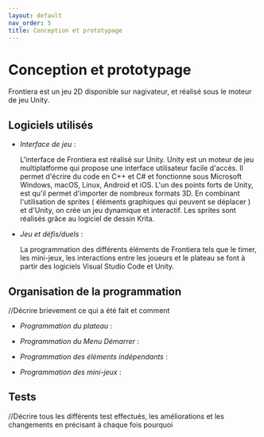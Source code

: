 ```yaml
---
layout: default
nav_order: 5
title: Conception et prototypage
---
```


# Conception et prototypage
Frontiera est un jeu 2D disponible sur nagivateur, et réalisé sous le moteur de jeu Unity.
## Logiciels utilisés 
* *Interface de jeu* :

  L'interface de Frontiera est réalisé sur Unity.
Unity est un moteur de jeu multiplatforme qui propose une interface utilisateur facile d'accès. Il permet d'écrire du code en C++ et C# et fonctionne sous Microsoft Windows, macOS, Linux, Android et iOS.
L'un des points forts de Unity, est qu'il permet d'importer de nombreux formats 3D.
  En combinant l'utilisation de sprites ( éléments graphiques qui peuvent se déplacer ) et d'Unity, on crée un jeu dynamique et interactif. Les sprites sont réalisés grâce au logiciel de dessin Krita.   

* *Jeu et défis/duels* :

  La programmation des différents éléments de Frontiera tels que le timer, les mini-jeux, les interactions entre les joueurs et le plateau se font à partir des logiciels Visual Studio Code et Unity.
  
## Organisation de la programmation
//Décrire brievement ce qui a été fait et comment 
* *Programmation du plateau* :
  
* *Programmation du Menu Démarrer* :

  
* *Programmation des éléments indépendants* :

  
* *Programmation des mini-jeux* :

## Tests 
//Décrire tous les différents test effectués, les améliorations et les changements en précisant à chaque fois pourquoi


